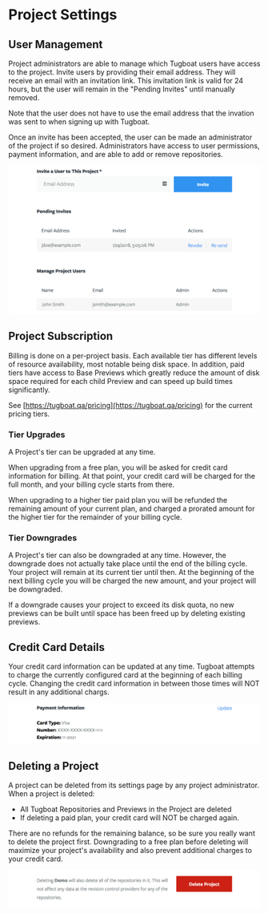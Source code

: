 # Project Settings

## User Management

Project administrators are able to manage which Tugboat users have access to the
project. Invite users by providing their email address. They will receive an
email with an invitation link. This invitation link is valid for 24 hours, but
the user will remain in the "Pending Invites" until manually removed.

Note that the user does not have to use the email address that the invation was
sent to when signing up with Tugboat.

Once an invite has been accepted, the user can be made an administrator of the
project if so desired. Administrators have access to user permissions, payment
information, and are able to add or remove repositories.

![User Management](_images/user-management-pending.png)

## Project Subscription

Billing is done on a per-project basis. Each available tier has different levels
of resource availability, most notable being disk space. In addition, paid tiers
have access to Base Previews which greatly reduce the amount of disk space
required for each child Preview and can speed up build times significantly.

See [https://tugboat.qa/pricing](https://tugboat.qa/pricing) for the current
pricing tiers.

### Tier Upgrades

A Project's tier can be upgraded at any time.

When upgrading from a free plan, you will be asked for credit card information
for billing. At that point, your credit card will be charged for the full month,
and your billing cycle starts from there.

When upgrading to a higher tier paid plan you will be refunded the remaining
amount of your current plan, and charged a prorated amount for the higher tier
for the remainder of your billing cycle.

### Tier Downgrades

A Project's tier can also be downgraded at any time. However, the downgrade does
not actually take place until the end of the billing cycle. Your project will
remain at its current tier until then. At the beginning of the next billing
cycle you will be charged the new amount, and your project will be downgraded.

If a downgrade causes your project to exceed its disk quota, no new previews can
be built until space has been freed up by deleting existing previews.

## Credit Card Details

Your credit card information can be updated at any time. Tugboat attempts to
charge the currently configured card at the beginning of each billing cycle.
Changing the credit card information in between those times will NOT result in
any additional chargs.

![Payment Information](_images/payment-information.png)

## Deleting a Project

A project can be deleted from its settings page by any project administrator.
When a project is deleted:

* All Tugboat Repositories and Previews in the Project are deleted
* If deleting a paid plan, your credit card will NOT be charged again.

There are no refunds for the remaining balance, so be sure you really want to
delete the project first. Downgrading to a free plan before deleting will
maximize your project's availability and also prevent additional charges to your
credit card.

![Delete Project](_images/delete-project.png)
